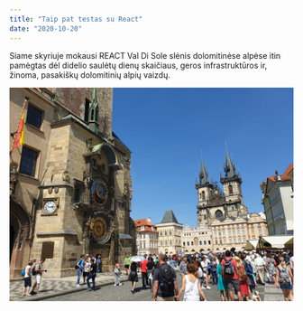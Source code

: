 ```yaml
---
title: "Taip pat testas su React"
date: "2020-10-20"
---
```


Siame skyriuje mokausi REACT
Val Di Sole slėnis dolomitinėse alpėse itin pamėgtas dėl didelio saulėtų dienų skaičiaus, geros infrastruktūros ir, žinoma, pasakiškų dolomitinių alpių vaizdų.

![Praha](./Praha_2019.jpg)
